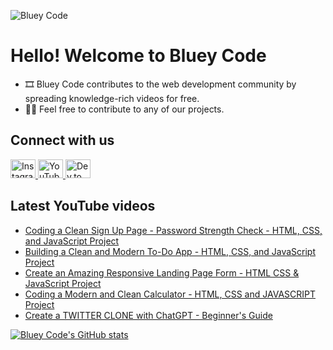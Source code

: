 ![Bluey Code](https://i.imgur.com/rBhrS8S.png)

# Hello! Welcome to Bluey Code

* 🎞 Bluey Code contributes to the web development community by spreading knowledge-rich videos for free.
* 👨‍💻 Feel free to contribute to any of our projects.

## Connect with us

<p>
    <a href="https://instagram.com/blueycode">
    <img
        src="https://raw.githubusercontent.com/rahuldkjain/github-profile-readme-generator/master/src/images/icons/Social/instagram.svg"
        alt="Instagram"
        height="30"
        width="40"
    />
    </a>
    <a href="https://www.youtube.com/@blueycode">
    <img
        src="https://raw.githubusercontent.com/rahuldkjain/github-profile-readme-generator/master/src/images/icons/Social/youtube.svg"
        alt="YouTube"
        height="30"
        width="40"
    />
    </a>
    <a href="https://dev.to/blueycode">
    <img
        src="https://raw.githubusercontent.com/rahuldkjain/github-profile-readme-generator/master/src/images/icons/Social/devto.svg"
        alt="Dev.to"
        height="30"
        width="40"
    />
    </a>
<p>

## Latest YouTube videos

<!-- YouTube video list only show up on GitHub, not on local development -->

<!-- BLOG-POST-LIST:START -->
- [Coding a Clean Sign Up Page - Password Strength Check - HTML, CSS, and JavaScript Project](https://www.youtube.com/watch?v=rdKTj0WkPWo)
- [Building a Clean and Modern To-Do App - HTML, CSS, and JavaScript Project](https://www.youtube.com/watch?v=5a5rez_UOxU)
- [Create an Amazing Responsive Landing Page Form - HTML CSS &amp; JavaScript Project](https://www.youtube.com/watch?v=i1tOeyzDhx8)
- [Coding a Modern and Clean Calculator  - HTML, CSS and JAVASCRIPT Project](https://www.youtube.com/watch?v=0Q0Eo0eAMz8)
- [Create a TWITTER CLONE with ChatGPT - Beginner&#39;s Guide](https://www.youtube.com/watch?v=XrRXJQqk05M)
<!-- BLOG-POST-LIST:END -->

[![Bluey Code's GitHub stats](https://github-readme-stats.vercel.app/api?username=blueycode&theme=dark&hide_border=true&show_icons=true)](https://github.com/anuraghazra/github-readme-stats)
